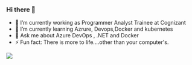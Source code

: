 ### Hi there 👋


- 🔭 I’m currently working as Programmer Analyst Trainee at Cognizant
- 🌱 I’m currently learning Azrure, Devops,Docker and kubernetes
- 💬 Ask me about Azure DevOps , .NET and Docker
- ⚡ Fun fact: There is more to life....other than your computer's. 
<img src = "https://github-readme-stats.vercel.app/api?username=tanishguleria&&show_icons=true&title_color=ffffff&icon_color=bb2acf&text_color=daf7dc&bg_color=151515">


